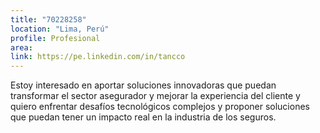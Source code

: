 ```yaml
---
title: "70228258"
location: "Lima, Perú"
profile: Profesional
area: 
link: https://pe.linkedin.com/in/tancco
---
```


Estoy interesado en aportar soluciones innovadoras que puedan transformar el sector asegurador y mejorar la experiencia del cliente y quiero enfrentar desafíos tecnológicos complejos y proponer soluciones que puedan tener un impacto real en la industria de los seguros.